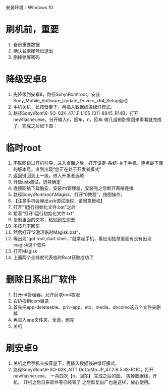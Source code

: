 安装环境：WIndows 10
# 刷机前，**重要**
1. 备份重要数据
2. 确认谷歌账号已退出
3. 删掉锁屏密码

# 降级安卓8
1. 先降级到安卓8，路径Sony\Rom\root，安装Sony_Mobile_Software_Update_Drivers_x64_Setup驱动
2. 手机关机，长按音量下，再插入数据线进绿灯模式。
3. 路径Sony\Rom\8-SO-02K_47.1.F.1.105_1311-8845_R14B，打开newflasher.exe，分开输入n，回车，n，回车
做几组俯卧撑回来看看就完成了，完成之后如下图：

# 临时root
1. 不联网跳过开机引导，进入桌面之后，打开设定-系统-关于手机，连点最下面的版本号。直到出现“您正在处于开发者模式”
2. 返回键回到上一级，进入开发者选项
3. 开启usb调试，选择确定
4. 连接网络下载酷安，安装mt管理器，安装完之后断开网络连接
5. 路径Sony\Rom\root\Magisk，打开“0教程”，按图操作，
6. 【注意手机会弹出usb调试授权，请同意授权】
7. 打开“1运行初始化文件.bat”之后
8. 接着”打开1运行初始化文件.txt”
9. 复制里面的文本，粘贴到左边去 
10. 多按几下回车
11. 然后打开“2激活临时Magisk.bat”，
12. 等出现”got root,start shell…”就拿起手机，看应用抽屉里面有没有出现magisk这个软件
13. 打开Magisk
14. 上面两个全绿就代表临时Root获取成功了

# 删除日系出厂软件
1. 打开mt管理器，允许获取root权限
2. 右边找到oem目录
3. 首先把app-deleteable、priv-app、etc、media、docomo这五个文件夹删掉
4. 再进入app文件夹，全选，删完
5. 关机

# 刷安卓9
1. 关机之后手机长按音量下，再插入数据线进绿灯模式。
2. 路径Sony\Rom\9-SO-02K_NTT DoCoMo JP_47.2.B.5.38-R11C，打开newflasher.exe，
一共四次【n，回车】
完成之后的图，
拔掉数据线，开机。
开机之后日系软件等已经寄了
之后恢复出厂也是这样，放心使用。
